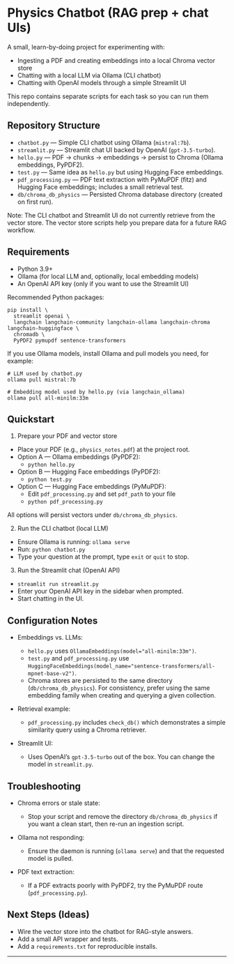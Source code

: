 # Physics Chatbot (RAG prep + chat UIs)

A small, learn-by-doing project for experimenting with:

- Ingesting a PDF and creating embeddings into a local Chroma vector store
- Chatting with a local LLM via Ollama (CLI chatbot)
- Chatting with OpenAI models through a simple Streamlit UI

This repo contains separate scripts for each task so you can run them independently.

## Repository Structure

- `chatbot.py` — Simple CLI chatbot using Ollama (`mistral:7b`).
- `streamlit.py` — Streamlit chat UI backed by OpenAI (`gpt-3.5-turbo`).
- `hello.py` — PDF → chunks → embeddings → persist to Chroma (Ollama embeddings, PyPDF2).
- `test.py` — Same idea as `hello.py` but using Hugging Face embeddings.
- `pdf_processing.py` — PDF text extraction with PyMuPDF (fitz) and Hugging Face embeddings; includes a small retrieval test.
- `db/chroma_db_physics` — Persisted Chroma database directory (created on first run).

Note: The CLI chatbot and Streamlit UI do not currently retrieve from the vector store. The vector store scripts help you prepare data for a future RAG workflow.

## Requirements

- Python 3.9+
- Ollama (for local LLM and, optionally, local embedding models)
- An OpenAI API key (only if you want to use the Streamlit UI)

Recommended Python packages:

```
pip install \
  streamlit openai \
  langchain langchain-community langchain-ollama langchain-chroma langchain-huggingface \
  chromadb \
  PyPDF2 pymupdf sentence-transformers
```

If you use Ollama models, install Ollama and pull models you need, for example:

```
# LLM used by chatbot.py
ollama pull mistral:7b

# Embedding model used by hello.py (via langchain_ollama)
ollama pull all-minilm:33m
```

## Quickstart

1) Prepare your PDF and vector store

- Place your PDF (e.g., `physics_notes.pdf`) at the project root.
- Option A — Ollama embeddings (PyPDF2):
  - `python hello.py`
- Option B — Hugging Face embeddings (PyPDF2):
  - `python test.py`
- Option C — Hugging Face embeddings (PyMuPDF):
  - Edit `pdf_processing.py` and set `pdf_path` to your file
  - `python pdf_processing.py`

All options will persist vectors under `db/chroma_db_physics`.

2) Run the CLI chatbot (local LLM)

- Ensure Ollama is running: `ollama serve`
- Run: `python chatbot.py`
- Type your question at the prompt, type `exit` or `quit` to stop.

3) Run the Streamlit chat (OpenAI API)

- `streamlit run streamlit.py`
- Enter your OpenAI API key in the sidebar when prompted.
- Start chatting in the UI.

## Configuration Notes

- Embeddings vs. LLMs:
  - `hello.py` uses `OllamaEmbeddings(model="all-minilm:33m")`.
  - `test.py` and `pdf_processing.py` use `HuggingFaceEmbeddings(model_name="sentence-transformers/all-mpnet-base-v2")`.
  - Chroma stores are persisted to the same directory (`db/chroma_db_physics`). For consistency, prefer using the same embedding family when creating and querying a given collection.

- Retrieval example:
  - `pdf_processing.py` includes `check_db()` which demonstrates a simple similarity query using a Chroma retriever.

- Streamlit UI:
  - Uses OpenAI’s `gpt-3.5-turbo` out of the box. You can change the model in `streamlit.py`.

## Troubleshooting

- Chroma errors or stale state:
  - Stop your script and remove the directory `db/chroma_db_physics` if you want a clean start, then re-run an ingestion script.

- Ollama not responding:
  - Ensure the daemon is running (`ollama serve`) and that the requested model is pulled.

- PDF text extraction:
  - If a PDF extracts poorly with PyPDF2, try the PyMuPDF route (`pdf_processing.py`).

## Next Steps (Ideas)

- Wire the vector store into the chatbot for RAG-style answers.
- Add a small API wrapper and tests.
- Add a `requirements.txt` for reproducible installs.

---




